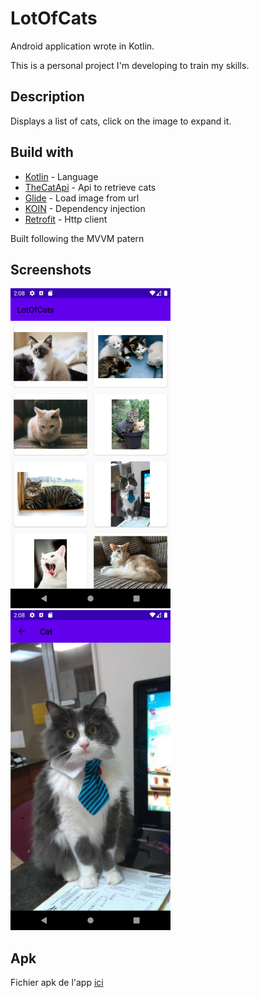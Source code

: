 # LotOfCats

Android application wrote in Kotlin.

This is a personal project I'm developing to train my skills.


## Description

Displays a list of cats, click on the image to expand it.


## Build with

* [Kotlin](https://kotlinlang.org/) - Language
* [TheCatApi](https://docs.thecatapi.com/) - Api to retrieve cats
* [Glide](https://github.com/bumptech/glide) - Load image from url
* [KOIN](https://insert-koin.io/) - Dependency injection
* [Retrofit](https://square.github.io/retrofit/) - Http client


Built following the MVVM patern


## Screenshots

<img src="screenshots/Screenshot_1592575681.png" width="256"><img src="screenshots/Screenshot_1592575690.png" width="256">

## Apk

Fichier apk de l'app [ici](https://github.com/valdeschamps/LotOfCats/tree/master/app/build/outputs/apk/release)